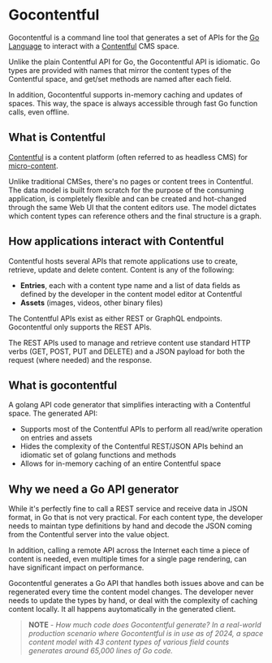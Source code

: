 # Gocontentful

Gocontentful is a command line tool that generates a set of APIs for the [Go Language](https://go.dev) to interact with a [Contentful](https://www.contentful.com) CMS space.

Unlike the plain Contentful API for Go, the Gocontentful API is idiomatic. Go types are provided with names that mirror the content types of the Contentful space, and get/set methods are named after each field.

In addition, Gocontentful supports in-memory caching and updates of spaces. This way, the space is always accessible through fast Go function calls, even offline.

## What is Contentful

[Contentful](https://www.contentful.com/) is a content platform (often referred to as headless CMS) for [micro-content](https://www.contentful.com/r/knowledgebase/content-as-a-microservice/).

Unlike traditional CMSes, there's no pages or content trees in Contentful. The data model is built from scratch for the purpose of the consuming application, is completely flexible and can be created and hot-changed through the same Web UI that the content editors use. The model dictates which content types can reference others and the final structure is a graph.

## How applications interact with Contentful

Contentful hosts several APIs that remote applications use to create, retrieve, update and delete content. Content is any of the following:

- **Entries**, each with a content type name and a list of data fields as defined by the developer in the content model editor at Contentful
- **Assets** (images, videos, other binary files)

The Contentful APIs exist as either REST or GraphQL endpoints. Gocontentful only supports the REST APIs.

The REST APIs used to manage and retrieve content use standard HTTP verbs (GET, POST, PUT and DELETE) and a JSON payload for both the request (where needed) and the response.

## What is gocontentful

A golang API code generator that simplifies interacting with a Contentful space. The generated API:

- Supports most of the Contentful APIs to perform all read/write operation on entries and assets
- Hides the complexity of the Contentful REST/JSON APIs behind an idiomatic set of golang functions and methods
- Allows for in-memory caching of an entire Contentful space

## Why we need a Go API generator

While it's perfectly fine to call a REST service and receive data in JSON format, in Go that is not very practical. For each content type, the developer needs to maintan type definitions by hand and decode the JSON coming from the Contentful server into the value object.

In addition, calling a remote API across the Internet each time a piece of content is needed, even multiple times for a single page rendering, can have significant impact on performance.

Gocontentful generates a Go API that handles both issues above and can be regenerated every time the content model changes. The developer never needs to update the types by hand, or deal with the complexity of caching content locally. It all happens auytomatically in the generated client.

> **NOTE** - _How much code does Gocontentful generate? In a real-world production scenario where Gocontentful is in use as of 2024, a space content model with 43 content types of various field counts generates around 65,000 lines of Go code._
